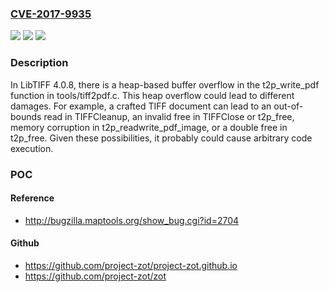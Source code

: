 ### [CVE-2017-9935](https://cve.mitre.org/cgi-bin/cvename.cgi?name=CVE-2017-9935)
![](https://img.shields.io/static/v1?label=Product&message=n%2Fa&color=blue)
![](https://img.shields.io/static/v1?label=Version&message=n%2Fa&color=blue)
![](https://img.shields.io/static/v1?label=Vulnerability&message=n%2Fa&color=brighgreen)

### Description

In LibTIFF 4.0.8, there is a heap-based buffer overflow in the t2p_write_pdf function in tools/tiff2pdf.c. This heap overflow could lead to different damages. For example, a crafted TIFF document can lead to an out-of-bounds read in TIFFCleanup, an invalid free in TIFFClose or t2p_free, memory corruption in t2p_readwrite_pdf_image, or a double free in t2p_free. Given these possibilities, it probably could cause arbitrary code execution.

### POC

#### Reference
- http://bugzilla.maptools.org/show_bug.cgi?id=2704

#### Github
- https://github.com/project-zot/project-zot.github.io
- https://github.com/project-zot/zot

